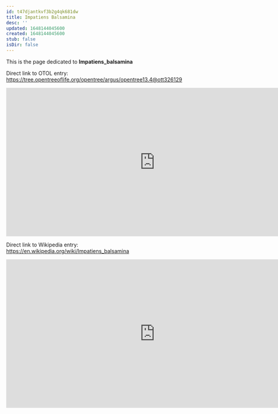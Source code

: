 ```yaml
---
id: t47djantkvf3b2g4qk681dw
title: Impatiens Balsamina
desc: ''
updated: 1648144045600
created: 1648144045600
stub: false
isDir: false
---
```

This is the page dedicated to **Impatiens_balsamina**


Direct link to OTOL entry: https://tree.opentreeoflife.org/opentree/argus/opentree13.4@ott326129



<html>
    <body>
    <iframe src="https://tree.opentreeoflife.org/opentree/argus/opentree13.4@ott326129"
    width="800" height="400" frameborder="0" allowfullscreen> </iframe>
    </body>
</html>
    


Direct link to Wikipedia entry: https://en.wikipedia.org/wiki/Impatiens_balsamina



<html>
    <body>
    <iframe src="https://en.wikipedia.org/wiki/Impatiens_balsamina"
    width="800" height="400" frameborder="0" allowfullscreen> </iframe>
    </body>
</html>
    
